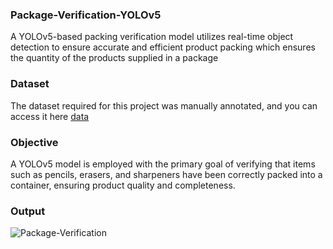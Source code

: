 ### Package-Verification-YOLOv5
A YOLOv5-based packing verification model utilizes real-time object detection to ensure accurate and efficient product packing which ensures the quantity of the products supplied in a package
### Dataset 
The dataset required for this project was manually annotated, and you can access it here [data](https://drive.google.com/file/d/1GOoTLXtlFW4i981hAyoip6h1-FVdEKQq/view?usp=drive_link)
### Objective
A YOLOv5 model is employed with the primary goal of verifying that items such as pencils, erasers, and sharpeners have been correctly packed into a container, ensuring product quality and completeness.
### Output
![Package-Verification](https://github.com/SadhaSivamx/Package-Verification-YOLOv5/assets/106687593/335d31e8-43b1-4df6-a842-79f7fa301365)

